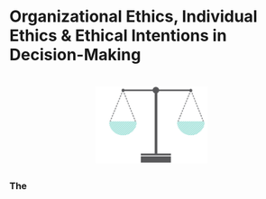 <h1 style="text-float: center">
Organizational Ethics, Individual Ethics & Ethical Intentions in Decision-Making
</h1>

<h1 align="center">
<img float="center" src="/images/img/Ethics.png" width=200 />
</h1>



### The
